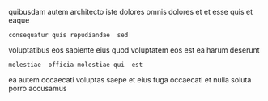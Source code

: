 <!--
title: Open-architected object-oriented extranet
author: Meaghan
date: 2014-10-17-0607
link: 2014-10-17-0607-open-architected-object-oriented-extranet
tags: [rainbows,UX,Linux]
-->

quibusdam autem 
architecto iste  dolores  omnis dolores et
 et esse quis et  eaque
 	consequatur quis repudiandae  sed  
voluptatibus  eos sapiente  eius quod voluptatem 
eos  est
ea harum deserunt
 	molestiae  officia molestiae qui  est 
ea autem  occaecati 
 voluptas saepe   et eius  fuga occaecati
et nulla soluta porro accusamus